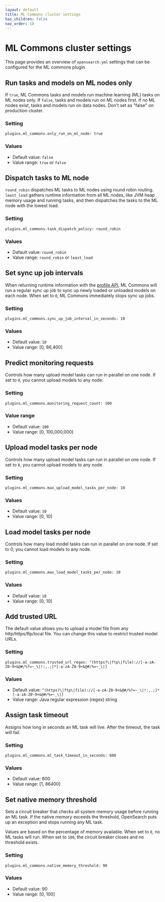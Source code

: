 ```yaml
---
layout: default
title: ML Commons cluster settings
has_children: false
nav_order: 10
---
```


# ML Commons cluster settings

This page provides an overview of `opensearch.yml` settings that can be configured for the ML commons plugin.


## Run tasks and models on ML nodes only

If `true`, ML Commons tasks and models run machine learning (ML) tasks on ML nodes only. If `false`, tasks and models run on ML nodes first. If no ML nodes exist, tasks and models run on data nodes. Don't set as "false" on production cluster. 

### Setting

```
plugins.ml_commons.only_run_on_ml_node: true
```

### Values

- Default value: `false`
- Value range: `true` or `false`

## Dispatch tasks to ML node 

`round_robin` dispatches ML tasks to ML nodes using round robin routing. `least_load` gathers runtime information from all ML nodes, like JVM heap memory usage and running tasks, and then dispatches the tasks to the ML node with the lowest load.


### Setting

```
plugins.ml_commons.task_dispatch_policy: round_robin
```


### Values

- Dafault value: `round_robin`
- Value range: `round_robin` or `least_load`


## Set sync up job intervals 

When returning runtime information with the [profile API]({{site.url}}{{site.baseurl}}/ml-commons-plugin/api#profile), ML Commons will run a regular sync up job to sync up newly loaded or unloaded models on each node. When set to `0`, ML Commons immediately stops sync up jobs.

### Setting

```
plugins.ml_commons.sync_up_job_interval_in_seconds: 10
```

### Values

- Default value: `10`
- Value range: [0, 86,400]

## Predict monitoring requests

Controls how many upload model tasks can run in parallel on one node. If set to `0`, you cannot upload models to any node.

### Setting

```
plugins.ml_commons.monitoring_request_count: 100
```

### Value range

- Default value: `100`
- Value range: [0, 100,000,000]

## Upload model tasks per node

Controls how many upload model tasks can run in parallel on one node. If set to `0`, you cannot upload models to any node.

### Setting

```
plugins.ml_commons.max_upload_model_tasks_per_node: 10
```


### Values 

- Default value: `10`
- Value range: [0, 10]


## Load model tasks per node

Controls how many load model tasks can run in parallel on one node. If set to 0, you cannot load models to any node.

### Setting

```
plugins.ml_commons.max_load_model_tasks_per_node: 10
```

### Values 

- Default value: `10`
- Value range: [0, 10]

## Add trusted URL

The default value allows you to upload a model file from any http/https/ftp/local file. You can change this value to restrict trusted model URLs.


### Setting

```
plugins.ml_commons.trusted_url_regex: ^(https?\|ftp\|file)://[-a-zA-Z0-9+&@#/%?=~_\|!:,.;]*[-a-zA-Z0-9+&@#/%=~_\|]
```

### Values

- Default value: `^(https?\|ftp\|file)://[-a-zA-Z0-9+&@#/%?=~_\|!:,.;]*[-a-zA-Z0-9+&@#/%=~_\|]`
- Value range: Java regular expression (regex) string

## Assign task timeout

Assigns how long in seconds an ML task will live. After the timeout, the task will fail.

### Setting

```
plugins.ml_commons.ml_task_timeout_in_seconds: 600
```

### Values

- Default value: 600
- Value range: [1, 86400]

## Set native memory threshold 

Sets a circuit breaker that checks all system memory usage before running an ML task. If the native memory exceeds the threshold, OpenSearch puts up an exception and stops running any ML task. 

Values are based on the percentage of memory available. When set to `0`, no ML tasks will run. When set to `100`, the circuit breaker closes and no threshold exists.

### Setting

```
plugins.ml_commons.native_memory_threshold: 90
```

### Values

- Default value: 90
- Value range: [0, 100]